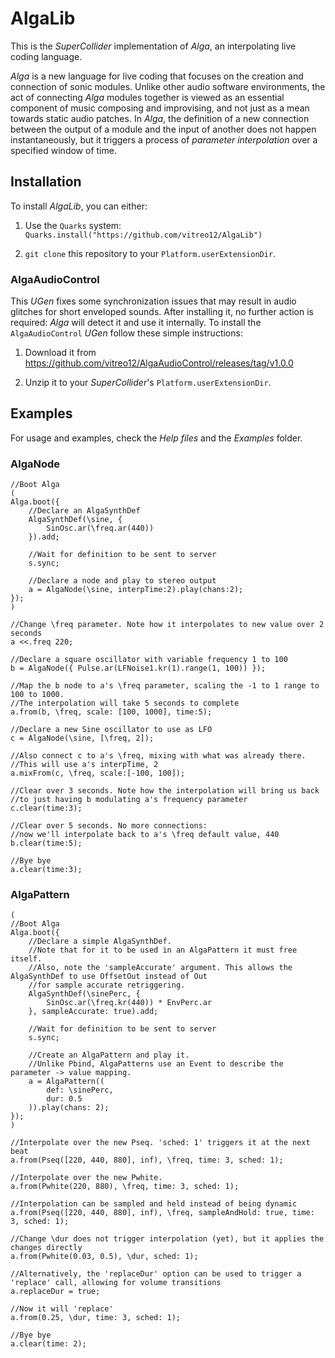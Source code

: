 AlgaLib 
=======

This is the *SuperCollider* implementation of *Alga*, an interpolating live coding language.

*Alga* is a new language for live coding that focuses on the creation and connection of sonic
modules. Unlike other audio software environments, the act of connecting *Alga* modules together is
viewed as an essential component of music composing and improvising, and not just as a mean towards
static audio patches. In *Alga*, the definition of a new connection between the output of a module
and the input of another does not happen instantaneously, but it triggers a process of *parameter
interpolation* over a specified window of time.

## Installation

To install *AlgaLib*, you can either:

1. Use the `Quarks` system: `Quarks.install("https://github.com/vitreo12/AlgaLib")`

2. `git clone` this repository to your `Platform.userExtensionDir`.

### AlgaAudioControl

This *UGen* fixes some synchronization issues that may result in audio glitches for short enveloped
sounds. After installing it, no further action is required: *Alga* will detect it and use it
internally. To install the `AlgaAudioControl` *UGen* follow these simple instructions:

1. Download it from https://github.com/vitreo12/AlgaAudioControl/releases/tag/v1.0.0

2. Unzip it to your *SuperCollider*'s `Platform.userExtensionDir`. 

## Examples

For usage and examples, check the *Help files* and the *Examples* folder. 

### AlgaNode

```SuperCollider
//Boot Alga
(
Alga.boot({
    //Declare an AlgaSynthDef
    AlgaSynthDef(\sine, {
        SinOsc.ar(\freq.ar(440))
    }).add;

    //Wait for definition to be sent to server
    s.sync;

    //Declare a node and play to stereo output
    a = AlgaNode(\sine, interpTime:2).play(chans:2);
});
)

//Change \freq parameter. Note how it interpolates to new value over 2 seconds
a <<.freq 220;

//Declare a square oscillator with variable frequency 1 to 100
b = AlgaNode({ Pulse.ar(LFNoise1.kr(1).range(1, 100)) });

//Map the b node to a's \freq parameter, scaling the -1 to 1 range to 100 to 1000.
//The interpolation will take 5 seconds to complete
a.from(b, \freq, scale: [100, 1000], time:5);

//Declare a new Sine oscillator to use as LFO
c = AlgaNode(\sine, [\freq, 2]);

//Also connect c to a's \freq, mixing with what was already there.
//This will use a's interpTime, 2
a.mixFrom(c, \freq, scale:[-100, 100]);

//Clear over 3 seconds. Note how the interpolation will bring us back
//to just having b modulating a's frequency parameter
c.clear(time:3);

//Clear over 5 seconds. No more connections:
//now we'll interpolate back to a's \freq default value, 440
b.clear(time:5);

//Bye bye
a.clear(time:3);
```

### AlgaPattern

```SuperCollider
(
//Boot Alga
Alga.boot({
    //Declare a simple AlgaSynthDef.
    //Note that for it to be used in an AlgaPattern it must free itself.
    //Also, note the 'sampleAccurate' argument. This allows the AlgaSynthDef to use OffsetOut instead of Out
    //for sample accurate retriggering.
    AlgaSynthDef(\sinePerc, {
        SinOsc.ar(\freq.kr(440)) * EnvPerc.ar
    }, sampleAccurate: true).add;

    //Wait for definition to be sent to server
    s.sync;

    //Create an AlgaPattern and play it.
    //Unlike Pbind, AlgaPatterns use an Event to describe the parameter -> value mapping.
    a = AlgaPattern((
        def: \sinePerc,
        dur: 0.5
    )).play(chans: 2);
});
)

//Interpolate over the new Pseq. 'sched: 1' triggers it at the next beat
a.from(Pseq([220, 440, 880], inf), \freq, time: 3, sched: 1);

//Interpolate over the new Pwhite.
a.from(Pwhite(220, 880), \freq, time: 3, sched: 1);

//Interpolation can be sampled and held instead of being dynamic
a.from(Pseq([220, 440, 880], inf), \freq, sampleAndHold: true, time: 3, sched: 1);

//Change \dur does not trigger interpolation (yet), but it applies the changes directly
a.from(Pwhite(0.03, 0.5), \dur, sched: 1);

//Alternatively, the 'replaceDur' option can be used to trigger a 'replace' call, allowing for volume transitions
a.replaceDur = true;

//Now it will 'replace'
a.from(0.25, \dur, time: 3, sched: 1);

//Bye bye
a.clear(time: 2);
```
